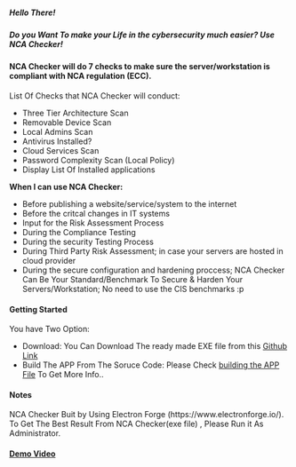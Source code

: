 <h5>Hello There!</h5>
<h5>Do you Want To make your Life in the cybersecurity much easier? Use NCA Checker!</h5>

<h4>NCA Checker will do 7 checks to make sure the server/workstation is compliant with NCA regulation (ECC). </h4>

List Of Checks that NCA Checker will conduct:
<ul>
<li>Three Tier Architecture Scan</li>
<li>Removable Device Scan</li>
<li>Local Admins Scan</li>
<li>Antivirus Installed?</li>
<li>Cloud Services Scan</li>
<li>Password Complexity Scan (Local Policy)</li>
<li>Display List Of Installed applications</li>
</ul>

<b>When I can use NCA Checker:</b>
<ul>
<li>Before publishing a website/service/system to the internet</li>
<li>Before the critcal changes in IT systems</li>
<li>Input for the Risk Assessment Process</li>
<li>During the Compliance Testing</li>
<li>During the security Testing Process</li>
<li>During Third Party Risk Assessment; in case your servers are hosted in cloud provider </li>
<li>During the secure configuration and hardening proccess; NCA Checker Can Be Your Standard/Benchmark To Secure & Harden Your Servers/Workstation; No need to use the CIS benchmarks :p </li>
</ul>

<h4>Getting Started</h4>
You have Two Option:
<ul>
<li>Download: You Can Download The ready made EXE file from this <a href='https://github.com/malduhaymi/NCA-checker/blob/main/NCAChecker-1.0.0%20Setup.zip'>Github Link</a></li>
<li>Build The APP From The Soruce Code: Please Check <a href='https://github.com/malduhaymi/NCA-checker/blob/main/building%20the%20APP'>building the APP File</a> To Get More Info..</li>
</ul>

<h4>Notes</h4>
NCA Checker Buit by Using Electron Forge (https://www.electronforge.io/).
<br/>
To Get The Best Result From NCA Checker(exe file) , Please Run it As Administrator.


<h4><a href='https://vimeo.com/795622564'>Demo Video</a></h4>
